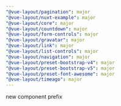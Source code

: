 ```yaml
---
"@vue-layout/pagination": major
"@vue-layout/nuxt-example": major
"@vue-layout/core": major
"@vue-layout/countdown": major
"@vue-layout/form-controls": major
"@vue-layout/gravatar": major
"@vue-layout/link": major
"@vue-layout/list-controls": major
"@vue-layout/navigation": major
"@vue-layout/preset-bootstrap-v4": major
"@vue-layout/preset-bootstrap-v5": major
"@vue-layout/preset-font-awesome": major
"@vue-layout/timeago": major
---
```


new component prefix
